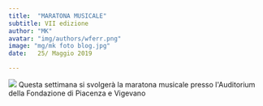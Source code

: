 ```yaml
---
title:  "MARATONA MUSICALE"
subtitle: VII edizione
author: "MK"
avatar: "img/authors/wferr.png"
image: "mg/mk foto blog.jpg"
date:   25/ Maggio 2019

---
```


<html>
<body>
<img src= "Maratona Musicale.jpg">
<html>
<body>
Questa settimana si svolgerà la maratona musicale presso l'Auditorium della Fondazione di Piacenza e Vigevano

<html>
